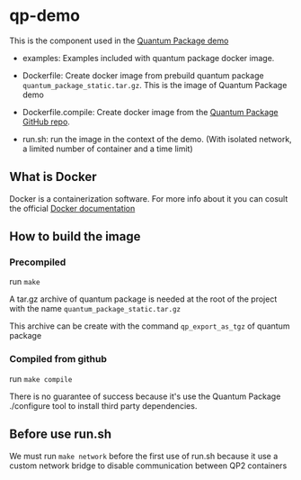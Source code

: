 # qp-demo
This is the component used in the [Quantum Package demo]( https://quantumpackage.github.io/qp2/page/try)

- examples: Examples included with quantum package docker image.

- Dockerfile: Create docker image from prebuild quantum package `quantum_package_static.tar.gz`. This is the image of Quantum Package demo

- Dockerfile.compile: Create docker image from the [Quantum Package GitHub repo](https://github.com/QuantumPackage/qp2).

- run.sh: run the image in the context of the demo. (With isolated network, a limited number of container and a time limit)

## What is Docker
Docker is a containerization software.
For more info about it you can cosult the official [Docker documentation](https://docs.docker.com)

## How to build the image

### Precompiled

run `make`

A tar.gz archive of quantum package is needed at the root of the project with the name `quantum_package_static.tar.gz`

This archive can be create with the command `qp_export_as_tgz` of quantum package

### Compiled from github

run `make compile`

There is no guarantee of success because it's use the Quantum Package ./configure tool to install third party dependencies.

## Before use run.sh

We must run `make network`  before the first use of run.sh because it use a custom network bridge to disable communication between QP2 containers